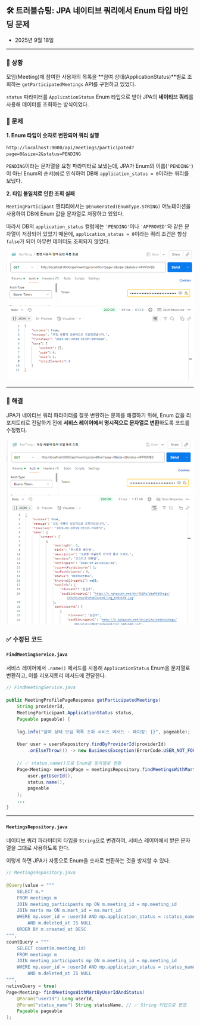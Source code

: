 ## 🛠️ 트러블슈팅: JPA 네이티브 쿼리에서 Enum 타입 바인딩 문제
- 2025년 9월 18일
-----

### 📌 상황

모임(Meeting)에 참여한 사용자의 목록을 \*\*참여 상태(ApplicationStatus)\*\*별로 조회하는 
`getParticipatedMeetings` API를 구현하고 있었다. 

`status` 파라미터를 `ApplicationStatus` Enum 타입으로 받아 JPA의 
**네이티브 쿼리**를 사용해 데이터를 조회하는 방식이었다.

### 📌 문제

**1. Enum 타입이 숫자로 변환되어 쿼리 실행**

`http://localhost:9000/api/meetings/participated?page=0&size=2&status=PENDING`
 
`PENDING`이라는 문자열을 요청 파라미터로 보냈는데, JPA가 Enum의 이름(`'PENDING'`)이 
아닌 Enum의 순서(`0`)로 인식하여 DB에 `application_status = 0`이라는 쿼리를 보냈다.


**2. 타입 불일치로 인한 조회 실패**

`MeetingParticipant` 엔티티에서는 `@Enumerated(EnumType.STRING)` 
어노테이션을 사용하여 DB에 Enum 값을 문자열로 저장하고 있었다.

따라서 DB의 `application_status` 컬럼에는 `'PENDING'`이나 `'APPROVED'`와 같은 
문자열이 저장되어 있었기 때문에, `application_status = 0`이라는 쿼리 조건은 
항상 `false`가 되어 아무런 데이터도 조회되지 않았다.

![enum1.png](../img/enum1.png)

-----

### 📌 해결

JPA가 네이티브 쿼리 파라미터를 잘못 변환하는 문제를 해결하기 위해, 
Enum 값을 리포지토리로 전달하기 전에 **서비스 레이어에서 명시적으로 문자열로 변환**하도록 코드를 수정했다.

![enum2.png](../img/enum2.png)

### ✅ 수정된 코드

#### `FindMeetingService.java`

서비스 레이어에서 `.name()` 메서드를 사용해 `ApplicationStatus` 
Enum을 문자열로 변환하고, 이를 리포지토리 메서드에 전달한다.

```java
// FindMeetingService.java

public MeetingProfilePageResponse getParticipatedMeetings(
    String providerId,
    MeetingParticipant.ApplicationStatus status,
    Pageable pageable) {

    log.info("참여 상태 모임 목록 조회 서비스 메서드 - 페이징: {}", pageable);

    User user = usersRepository.findByProviderId(providerId)
        .orElseThrow(() -> new BusinessException(ErrorCode.USER_NOT_FOUND));

    // ✅ status.name()으로 Enum을 문자열로 변환
    Page<Meeting> meetingPage = meetingsRepository.findMeetingsWithMartByUserIdAndStatus(
        user.getUserId(),
        status.name(),
        pageable
    );
    ...
}
```

-----

#### `MeetingsRepository.java`

네이티브 쿼리 파라미터의 타입을 `String`으로 변경하여, 
서비스 레이어에서 받은 문자열을 그대로 사용하도록 한다. 

이렇게 하면 JPA가 자동으로 Enum을 숫자로 변환하는 것을 방지할 수 있다.

```java
// MeetingsRepository.java

@Query(value = """
    SELECT m.*
    FROM meetings m
    JOIN meeting_participants mp ON m.meeting_id = mp.meeting_id
    JOIN marts ma ON m.mart_id = ma.mart_id
    WHERE mp.user_id = :userId AND mp.application_status = :status_name
        AND m.deleted_at IS NULL
    ORDER BY m.created_at DESC
""",
countQuery = """
    SELECT count(m.meeting_id)
    FROM meetings m
    JOIN meeting_participants mp ON m.meeting_id = mp.meeting_id
    WHERE mp.user_id = :userId AND mp.application_status = :status_name
        AND m.deleted_at IS NULL
""",
nativeQuery = true)
Page<Meeting> findMeetingsWithMartByUserIdAndStatus(
    @Param("userId") Long userId,
    @Param("status_name") String statusName, // ✅ String 타입으로 변경
    Pageable pageable
);
```